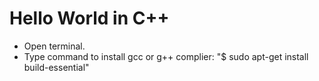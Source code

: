 # Hello World in C++

+ Open terminal.
+ Type command to install gcc or g++ complier:
"$ sudo apt-get install build-essential"